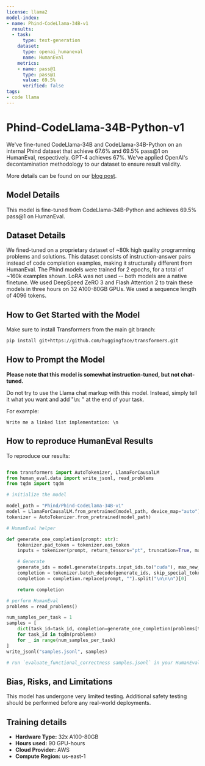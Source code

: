 ```yaml
---
license: llama2
model-index:
- name: Phind-CodeLlama-34B-v1
  results:
  - task:
      type: text-generation
    dataset:
      type: openai_humaneval
      name: HumanEval
    metrics:
    - name: pass@1
      type: pass@1
      value: 69.5%
      verified: false
tags:
- code llama
---
```


# **Phind-CodeLlama-34B-Python-v1**
We've fine-tuned CodeLlama-34B and CodeLlama-34B-Python on an internal Phind dataset that achieve 67.6% and 69.5% pass@1 on HumanEval, respectively. GPT-4 achieves 67%. We've applied OpenAI's decontamination methodology to our dataset to ensure result validity.

More details can be found on our [blog post](https://www.phind.com/blog/code-llama-beats-gpt4).

## Model Details
This model is fine-tuned from CodeLlama-34B-Python and achieves 69.5% pass@1 on HumanEval.

## Dataset Details
We fined-tuned on a proprietary dataset of ~80k high quality programming problems and solutions. This dataset consists of instruction-answer pairs instead of code completion examples, making it structurally different from HumanEval. The Phind models were trained for 2 epochs, for a total of ~160k examples shown. LoRA was not used -- both models are a native finetune. We used DeepSpeed ZeRO 3 and Flash Attention 2 to train these models in three hours on 32 A100-80GB GPUs. We used a sequence length of 4096 tokens.

## How to Get Started with the Model

Make sure to install Transformers from the main git branch:

```bash
pip install git+https://github.com/huggingface/transformers.git
```

## How to Prompt the Model
**Please note that this model is somewhat instruction-tuned, but not chat-tuned.**

Do not try to use the Llama chat markup with this model. Instead, simply tell it what you want and add "\n: " at the end of your task.

For example: 

```
Write me a linked list implementation: \n
```

## How to reproduce HumanEval Results

To reproduce our results:

```python

from transformers import AutoTokenizer, LlamaForCausalLM
from human_eval.data import write_jsonl, read_problems
from tqdm import tqdm

# initialize the model

model_path = "Phind/Phind-CodeLlama-34B-v1"
model = LlamaForCausalLM.from_pretrained(model_path, device_map="auto")
tokenizer = AutoTokenizer.from_pretrained(model_path)

# HumanEval helper

def generate_one_completion(prompt: str):
    tokenizer.pad_token = tokenizer.eos_token
    inputs = tokenizer(prompt, return_tensors="pt", truncation=True, max_length=4096)

    # Generate
    generate_ids = model.generate(inputs.input_ids.to("cuda"), max_new_tokens=256, do_sample=True, top_p=0.75, top_k=40, temperature=0.1)
    completion = tokenizer.batch_decode(generate_ids, skip_special_tokens=True, clean_up_tokenization_spaces=False)[0]
    completion = completion.replace(prompt, "").split("\n\n\n")[0]

    return completion

# perform HumanEval
problems = read_problems()

num_samples_per_task = 1
samples = [
    dict(task_id=task_id, completion=generate_one_completion(problems[task_id]["prompt"]))
    for task_id in tqdm(problems)
    for _ in range(num_samples_per_task)
]
write_jsonl("samples.jsonl", samples)

# run `evaluate_functional_correctness samples.jsonl` in your HumanEval code sandbox
```

## Bias, Risks, and Limitations

<!-- This section is meant to convey both technical and sociotechnical limitations. -->
This model has undergone very limited testing. Additional safety testing should be performed before any real-world deployments.


## Training details

<!-- Total emissions (in grams of CO2eq) and additional considerations, such as electricity usage, go here. Edit the suggested text below accordingly -->

- **Hardware Type:** 32x A100-80GB
- **Hours used:** 90 GPU-hours
- **Cloud Provider:** AWS
- **Compute Region:** us-east-1